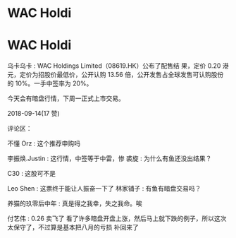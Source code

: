 # WAC Holdi

# WAC Holdi

乌卡乌卡 : WAC Holdings Limited（08619.HK）公布了配售结 果，定价 0.20 港元，定价为招股价最低价，公开认购 13.56 倍，公开发售占全球发售可认购股份的 10%。一手中签率为 20%。

今天会有暗盘行情，下周一正式上市交易。

2018-09-14(17 赞)

评论区：

不懂 Orz : 这个推荐申购吗

李振焕.Justin : 这行情，中签等于中雷，惨 裘旋 : 为什么有鱼还没出结果？

C30 : 这股可不是

Leo Shen : 这票终于能让人振奋一下了 林家铺子 : 有鱼有暗盘交易吗？

养猫的玖零后中年 : 真是得之我幸，失之我命。唉

付艺伟 : 0.26 卖飞了 看了许多暗盘开盘上涨，然后马上就下跌的例子，所以这次太保守了，不过算是基本把八月的亏损 补回来了